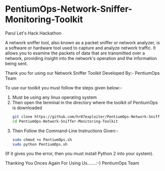 # PentiumOps-Network-Sniffer-Monitoring-Toolkit
Parul Let's Hack Hackathon



A network sniffer tool, also known as a packet sniffer or network analyzer, is a software or hardware tool used to capture and analyze network traffic. It allows you to examine the packets of data that are transmitted over a network, providing insight into the network's operation and the information being sent.



Thank you for using our Network Sniffer Toolkit
Developed By:- PentiumOps Team


To use our toolkit you must follow the steps given below:-

1. Must be using any linux operating system
2. Then open the terminal in the directory where the toolkit of PentiumOps is downloaded
   ```bash
   git clone https://github.com/hr07exploiter/PentiumOps-Network-Sniffer-Monitoring-Toolkit.git
   cd PentiumOps-Network-Sniffer-Monitoring-Toolkit
   ```
4. Then Follow the Command-Line Instructions Given:-
   ```bash
   sudo chmod +x PentiumOps.sh
   sudo python PentiumOps.sh
    ```

(If it gives you the error, then you must install Python 2 into your system).



Thanking You Onces Again For Using Us.......:-)
PentiumOps Team
